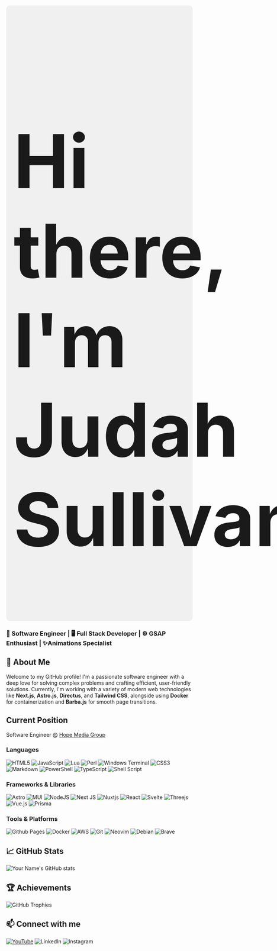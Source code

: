 
 <div class="banner" style="display: flex; flex-gap: 10; background-color: #f0f0f0; padding: 20px; border-radius: 10px; !important">
	<h1 style="font-size: 200px;">
		Hi there, I'm Judah Sullivan 
	</h1> 
 <img  src='https://avatars.githubusercontent.com/u/159483985?v=4' alt=''/>
</div>

### 🚀 Software Engineer | 🖥️ Full Stack Developer | ⚙️ GSAP Enthusiast | ✨Animations Specialist

## 🚀 About Me
Welcome to my GitHub profile! I'm a passionate software engineer with a deep love for solving complex problems and crafting efficient, user-friendly solutions. Currently, I'm working with a variety of modern web technologies like **Next.js**, **Astro.js**, **Directus**, and **Tailwind CSS**, alongside using **Docker** for containerization and **Barba.js** for smooth page transitions.

## Current Position 
Software Engineer @ [Hope Media Group](https://hopemediagroup.com) 

### Languages
![HTML5](https://img.shields.io/badge/html5-%23E34F26.svg?style=for-the-badge&logo=html5&logoColor=white)
![JavaScript](https://img.shields.io/badge/javascript-%23323330.svg?style=for-the-badge&logo=javascript&logoColor=%23F7DF1E)
![Lua](https://img.shields.io/badge/lua-%232C2D72.svg?style=for-the-badge&logo=lua&logoColor=white)
![Perl](https://img.shields.io/badge/perl-%2339457E.svg?style=for-the-badge&logo=perl&logoColor=white)
![Windows Terminal](https://img.shields.io/badge/Windows%20Terminal-%234D4D4D.svg?style=for-the-badge&logo=windows-terminal&logoColor=white)
![CSS3](https://img.shields.io/badge/css3-%231572B6.svg?style=for-the-badge&logo=css3&logoColor=white)
![Markdown](https://img.shields.io/badge/markdown-%23000000.svg?style=for-the-badge&logo=markdown&logoColor=white)
![PowerShell](https://img.shields.io/badge/PowerShell-%235391FE.svg?style=for-the-badge&logo=powershell&logoColor=white)
![TypeScript](https://img.shields.io/badge/typescript-%23007ACC.svg?style=for-the-badge&logo=typescript&logoColor=white)
![Shell Script](https://img.shields.io/badge/shell_script-%23121011.svg?style=for-the-badge&logo=gnu-bash&logoColor=white)



### Frameworks & Libraries
![Astro](https://img.shields.io/badge/astro-%232C2052.svg?style=for-the-badge&logo=astro&logoColor=white)
![MUI](https://img.shields.io/badge/MUI-%230081CB.svg?style=for-the-badge&logo=mui&logoColor=white)
![NodeJS](https://img.shields.io/badge/node.js-6DA55F?style=for-the-badge&logo=node.js&logoColor=white)
![Next JS](https://img.shields.io/badge/Next-black?style=for-the-badge&logo=next.js&logoColor=white)
![Nuxtjs](https://img.shields.io/badge/Nuxt-002E3B?style=for-the-badge&logo=nuxtdotjs&logoColor=#00DC82)
![React](https://img.shields.io/badge/react-%2320232a.svg?style=for-the-badge&logo=react&logoColor=%2361DAFB)
![Svelte](https://img.shields.io/badge/svelte-%23f1413d.svg?style=for-the-badge&logo=svelte&logoColor=white)
![Threejs](https://img.shields.io/badge/threejs-black?style=for-the-badge&logo=three.js&logoColor=white)
![Vue.js](https://img.shields.io/badge/vuejs-%2335495e.svg?style=for-the-badge&logo=vuedotjs&logoColor=%234FC08D)
![Prisma](https://img.shields.io/badge/Prisma-3982CE?style=for-the-badge&logo=Prisma&logoColor=white)


### Tools & Platforms
![Github Pages](https://img.shields.io/badge/github%20pages-121013?style=for-the-badge&logo=github&logoColor=white)
![Docker](https://img.shields.io/badge/docker-%230db7ed.svg?style=for-the-badge&logo=docker&logoColor=white)
![AWS](https://img.shields.io/badge/AWS-%23FF9900.svg?style=for-the-badge&logo=amazon-aws&logoColor=white)
![Git](https://img.shields.io/badge/git-%23F05033.svg?style=for-the-badge&logo=git&logoColor=white)
![Neovim](https://img.shields.io/badge/NeoVim-%2357A143.svg?&style=for-the-badge&logo=neovim&logoColor=white)
![Debian](https://img.shields.io/badge/Debian-D70A53?style=for-the-badge&logo=debian&logoColor=white)
	![Brave](https://img.shields.io/badge/Brave-FB542B?style=for-the-badge&logo=Brave&logoColor=white)


## 📈 GitHub Stats
![Your Name's GitHub stats](https://github-readme-stats.vercel.app/api?username=judahbsullivan&show_icons=true&theme=radical)

## 🏆 Achievements
![GitHub Trophies](https://github-profile-trophy.vercel.app/?username=judahbsullivan&theme=radical)

## 📫 Connect with me

[![YouTube](https://img.shields.io/badge/YouTube-%23FF0000.svg?style=for-the-badge&logo=YouTube&logoColor=white)](https://youtube.com/)
![LinkedIn](https://img.shields.io/badge/linkedin-%230077B5.svg?style=for-the-badge&logo=linkedin&logoColor=white)
![Instagram](https://img.shields.io/badge/Instagram-%23E4405F.svg?style=for-the-badge&logo=Instagram&logoColor=white)



